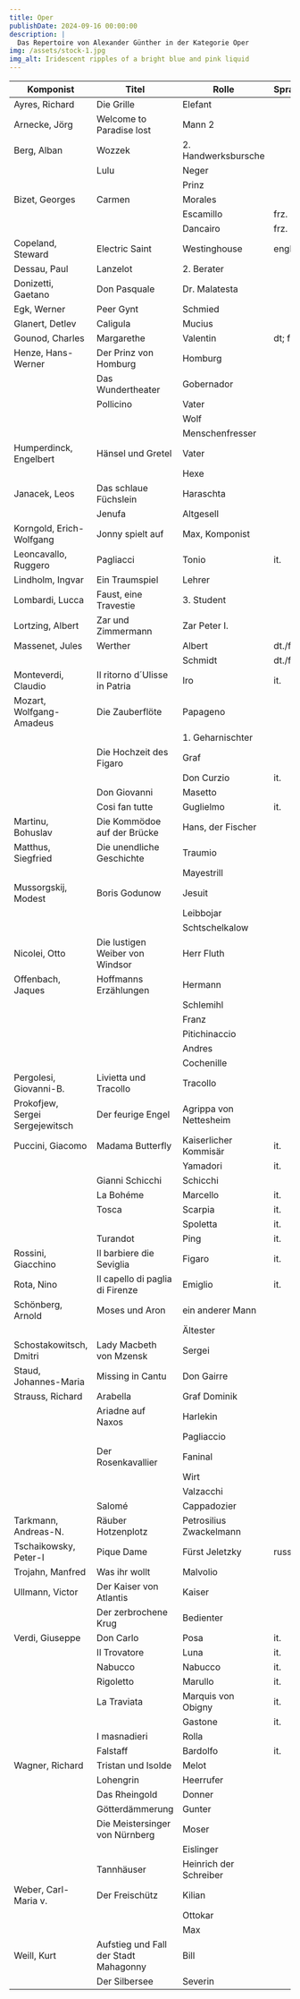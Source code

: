 ```yaml
---
title: Oper
publishDate: 2024-09-16 00:00:00
description: |
  Das Repertoire von Alexander Günther in der Kategorie Oper
img: /assets/stock-1.jpg
img_alt: Iridescent ripples of a bright blue and pink liquid
---
```


| Komponist                       | Titel                                 | Rolle                   | Sprache |
| ------------------------------- | ------------------------------------- | ----------------------- | ------- |
| Ayres, Richard                  | Die Grille                            | Elefant                 |         |
| Arnecke, Jörg                   | Welcome to Paradise lost              | Mann 2                  |         |
| Berg, Alban                     | Wozzek                                | 2. Handwerksbursche     |         |
|                                 | Lulu                                  | Neger                   |         |
|                                 |                                       | Prinz                   |         |
| Bizet, Georges                  | Carmen                                | Morales                 |         |
|                                 |                                       | Escamillo               | frz.    |
|                                 |                                       | Dancairo                | frz.    |
| Copeland, Steward               | Electric Saint                        | Westinghouse            | engl    |
| Dessau, Paul                    | Lanzelot                              | 2. Berater              |         |
| Donizetti, Gaetano              | Don Pasquale                          | Dr. Malatesta           |         |
| Egk, Werner                     | Peer Gynt                             | Schmied                 |         |
| Glanert, Detlev                 | Caligula                              | Mucius                  |         |
| Gounod, Charles                 | Margarethe                            | Valentin                | dt; frz |
| Henze, Hans-Werner              | Der Prinz von Homburg                 | Homburg                 |         |
|                                 | Das Wundertheater                     | Gobernador              |         |
|                                 | Pollicino                             | Vater                   |         |
|                                 |                                       | Wolf                    |         |
|                                 |                                       | Menschenfresser         |         |
| Humperdinck, Engelbert          | Hänsel und Gretel                     | Vater                   |         |
|                                 |                                       | Hexe                    |         |
| Janacek, Leos                   | Das schlaue Füchslein                 | Haraschta               |         |
|                                 | Jenufa                                | Altgesell               |         |
| Korngold, Erich-Wolfgang        | Jonny spielt auf                      | Max, Komponist          |         |
| Leoncavallo, Ruggero            | Pagliacci                             | Tonio                   | it.     |
| Lindholm, Ingvar                | Ein Traumspiel                        | Lehrer                  |         |
| Lombardi, Lucca                 | Faust, eine Travestie                 | 3. Student              |         |
| Lortzing, Albert                | Zar und Zimmermann                    | Zar Peter I.            |         |
| Massenet, Jules                 | Werther                               | Albert                  | dt./frz |
|                                 |                                       | Schmidt                 | dt./frz |
| Monteverdi, Claudio             | Il ritorno d´Ulisse in Patria         | Iro                     | it.     |
| Mozart, Wolfgang-Amadeus        | Die Zauberflöte                       | Papageno                |         |
|                                 |                                       | 1. Geharnischter        |         |
|                                 | Die Hochzeit des Figaro               | Graf                    |         |
|                                 |                                       | Don Curzio              | it.     |
|                                 | Don Giovanni                          | Masetto                 |         |
|                                 | Cosi fan tutte                        | Guglielmo               | it.     |
| Martinu, Bohuslav               | Die Kommödoe auf der Brücke           | Hans, der Fischer       |         |
| Matthus, Siegfried              | Die unendliche Geschichte             | Traumio                 |         |
|                                 |                                       | Mayestrill              |         |
| Mussorgskij, Modest             | Boris Godunow                         | Jesuit                  |         |
|                                 |                                       | Leibbojar               |         |
|                                 |                                       | Schtschelkalow          |         |
| Nicolei, Otto                   | Die lustigen Weiber von Windsor       | Herr Fluth              |         |
| Offenbach, Jaques               | Hoffmanns Erzählungen                 | Hermann                 |         |
|                                 |                                       | Schlemihl               |         |
|                                 |                                       | Franz                   |         |
|                                 |                                       | Pitichinaccio           |         |
|                                 |                                       | Andres                  |         |
|                                 |                                       | Cochenille              |         |
| Pergolesi, Giovanni-B.          | Livietta und Tracollo                 | Tracollo                |         |
| Prokofjew, Sergei Sergejewitsch | Der feurige Engel                     | Agrippa von Nettesheim  |         |
| Puccini, Giacomo                | Madama Butterfly                      | Kaiserlicher Kommisär   | it.     |
|                                 |                                       | Yamadori                | it.     |
|                                 | Gianni Schicchi                       | Schicchi                |         |
|                                 | La Bohéme                             | Marcello                | it.     |
|                                 | Tosca                                 | Scarpia                 | it.     |
|                                 |                                       | Spoletta                | it.     |
|                                 | Turandot                              | Ping                    | it.     |
| Rossini, Giacchino              | Il barbiere die Seviglia              | Figaro                  | it.     |
| Rota, Nino                      | Il capello di paglia di Firenze       | Emiglio                 | it.     |
| Schönberg, Arnold               | Moses und Aron                        | ein anderer Mann        |         |
|                                 |                                       | Ältester                |         |
| Schostakowitsch, Dmitri         | Lady Macbeth von Mzensk               | Sergei                  |         |
| Staud, Johannes-Maria           | Missing in Cantu                      | Don Gairre              |         |
| Strauss, Richard                | Arabella                              | Graf Dominik            |         |
|                                 | Ariadne auf Naxos                     | Harlekin                |         |
|                                 |                                       | Pagliaccio              |         |
|                                 | Der Rosenkavallier                    | Faninal                 |         |
|                                 |                                       | Wirt                    |         |
|                                 |                                       | Valzacchi               |         |
|                                 | Salomé                                | Cappadozier             |         |
| Tarkmann, Andreas-N.            | Räuber Hotzenplotz                    | Petrosilius Zwackelmann |         |
| Tschaikowsky, Peter-I           | Pique Dame                            | Fürst Jeletzky          | russ.   |
| Trojahn, Manfred                | Was ihr wollt                         | Malvolio                |         |
| Ullmann, Victor                 | Der Kaiser von Atlantis               | Kaiser                  |         |
|                                 | Der zerbrochene Krug                  | Bedienter               |         |
| Verdi, Giuseppe                 | Don Carlo                             | Posa                    | it.     |
|                                 | Il Trovatore                          | Luna                    | it.     |
|                                 | Nabucco                               | Nabucco                 | it.     |
|                                 | Rigoletto                             | Marullo                 | it.     |
|                                 | La Traviata                           | Marquis von Obigny      | it.     |
|                                 |                                       | Gastone                 | it.     |
|                                 | I masnadieri                          | Rolla                   |         |
|                                 | Falstaff                              | Bardolfo                | it.     |
| Wagner, Richard                 | Tristan und Isolde                    | Melot                   |         |
|                                 | Lohengrin                             | Heerrufer               |         |
|                                 | Das Rheingold                         | Donner                  |         |
|                                 | Götterdämmerung                       | Gunter                  |         |
|                                 | Die Meistersinger von Nürnberg        | Moser                   |         |
|                                 |                                       | Eislinger               |         |
|                                 | Tannhäuser                            | Heinrich der Schreiber  |         |
| Weber, Carl-Maria v.            | Der Freischütz                        | Kilian                  |         |
|                                 |                                       | Ottokar                 |         |
|                                 |                                       | Max                     |         |
| Weill, Kurt                     | Aufstieg und Fall der Stadt Mahagonny | Bill                    |         |
|                                 | Der Silbersee                         | Severin                 |         |

